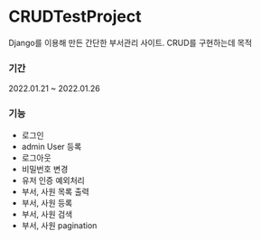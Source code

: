 # CRUDTestProject
Django를 이용해 만든 간단한 부서관리 사이트. CRUD를 구현하는데 목적

### 기간
2022.01.21 ~ 2022.01.26

### 기능
- 로그인
- admin User 등록
- 로그아웃
- 비밀번호 변경
- 유저 인증 예외처리
- 부서, 사원 목록 출력
- 부서, 사원 등록
- 부서, 사원 검색
- 부서, 사원 pagination
